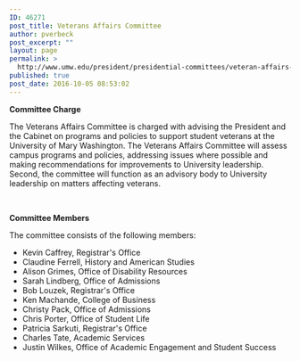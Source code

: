 ```yaml
---
ID: 46271
post_title: Veterans Affairs Committee
author: pverbeck
post_excerpt: ""
layout: page
permalink: >
  http://www.umw.edu/president/presidential-committees/veteran-affairs-committee/
published: true
post_date: 2016-10-05 08:53:02
---
```

<strong>Committee Charge</strong>

The Veterans Affairs Committee is charged with advising the President and the Cabinet on programs and policies to support student veterans at the University of Mary Washington. The Veterans Affairs Committee will assess campus programs and policies, addressing issues where possible and making recommendations for improvements to University leadership. Second, the committee will function as an advisory body to University leadership on matters affecting veterans.

&nbsp;

<strong>Committee Members</strong>

The committee consists of the following members:
<ul>
 	<li>Kevin Caffrey, Registrar's Office</li>
 	<li>Claudine Ferrell, History and American Studies</li>
 	<li>Alison Grimes, Office of Disability Resources</li>
 	<li>Sarah Lindberg, Office of Admissions</li>
 	<li>Bob Louzek, Registrar's Office</li>
 	<li>Ken Machande, College of Business</li>
 	<li>Christy Pack, Office of Admissions</li>
 	<li>Chris Porter, Office of Student Life</li>
 	<li>Patricia Sarkuti, Registrar's Office</li>
 	<li>Charles Tate, Academic Services</li>
 	<li>Justin Wilkes, Office of Academic Engagement and Student Success</li>
</ul>